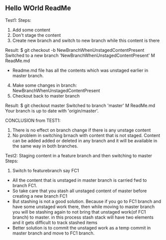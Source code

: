 ## Hello WOrld ReadMe

Test1: Steps:
1) Add some content
2) Don't stage the content
3) Create new branch and switch to new branch while this content is there

Result:
$ git checkout -b NewBranchWhenUnstagedContentPresent
Switched to a new branch 'NewBranchWhenUnstagedContentPresent'
M       ReadMe.md

- Readme.md file has all the contents which was unstaged earlier in master branch.

4) Make some changes in branch: NewBranchWhenUnstagedContentPresent
5) Checkout back to master branch

Result:
$ git checkout master
Switched to branch 'master'
M       ReadMe.md
Your branch is up to date with 'origin/master'.

CONCLUSION from TEST1: 
1) There is no effect on branch change if there is any unstage content
2) No problem in switching brnach with content that is not staged. Content can be added  added or deleted in any branch and it will be available in the same way in both branches.


Test2: Staging content in a feature branch and then switching to master
Steps:
1) Switch to featurebranch say FC1
- All the content that is unstaged in master branch is carried fwd to branch FC1.
- So take care that you stash all unstaged content of master before creating a new branch FC1
- But stashing is not a good solution. Because if you go to FC1 branch and have some unstaged work there, then while moving to master branch you will be stashing again to not bring that unstaged work(of FC1 branch) to master. in this process stash stack will have two elements and it gets difficult to track stashed items
- Better solution is to commit the unstaged work as a temp commit in master branch and move to FC1 branch. 
